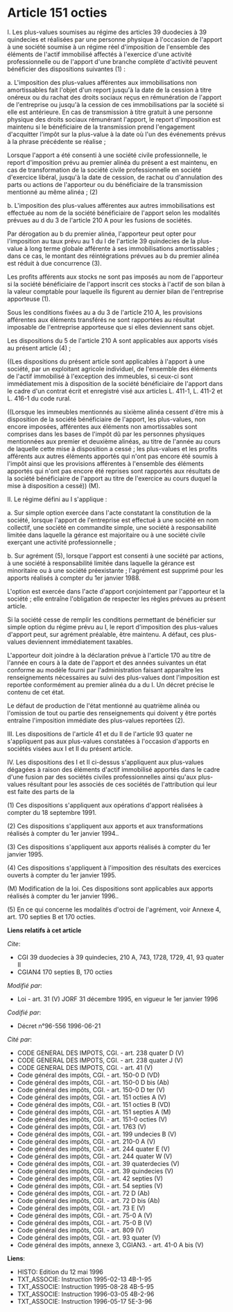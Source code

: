 # Article 151 octies

I. Les plus-values soumises au régime des articles 39 duodecies à 39 quindecies et réalisées par une personne physique à
l'occasion de l'apport à une société soumise à un régime réel d'imposition de l'ensemble des éléments de l'actif immobilisé
affectés à l'exercice d'une activité professionnelle ou de l'apport d'une branche complète d'activité peuvent bénéficier des
dispositions suivantes (1) :

a. L'imposition des plus-values afférentes aux immobilisations non amortissables fait l'objet d'un report jusqu'à la date de
la cession à titre onéreux ou du rachat des droits sociaux reçus en rémunération de l'apport de l'entreprise ou jusqu'à la
cession de ces immobilisations par la société si elle est antérieure. En cas de transmission à titre gratuit à une personne
physique des droits sociaux rémunérant l'apport, le report d'imposition est maintenu si le bénéficiaire de la transmission
prend l'engagement d'acquitter l'impôt sur la plus-value à la date où l'un des événements prévus à la phrase précédente se
réalise ;

Lorsque l'apport a été consenti à une société civile professionnelle, le report d'imposition prévu au premier alinéa du
présent a est maintenu, en cas de transformation de la société civile professionnelle en société d'exercice libéral, jusqu'à
la date de cession, de rachat ou d'annulation des parts ou actions de l'apporteur ou du bénéficiaire de la transmission
mentionné au même alinéa ; (2)

b. L'imposition des plus-values afférentes aux autres immobilisations est effectuée au nom de la société bénéficiaire de
l'apport selon les modalités prévues au d du 3 de l'article 210 A pour les fusions de sociétés.

Par dérogation au b du premier alinéa, l'apporteur peut opter pour l'imposition au taux prévu au 1 du I de l'article 39
quindecies de la plus-value à long terme globale afférente à ses immobilisations amortissables ; dans ce cas, le montant des
réintégrations prévues au b du premier alinéa est réduit à due concurrence (3).

Les profits afférents aux stocks ne sont pas imposés au nom de l'apporteur si la société bénéficiaire de l'apport inscrit ces
stocks à l'actif de son bilan à la valeur comptable pour laquelle ils figurent au dernier bilan de l'entreprise apporteuse
(1).

Sous les conditions fixées au a du 3 de l'article 210 A, les provisions afférentes aux éléments transférés ne sont rapportées
au résultat imposable de l'entreprise apporteuse que si elles deviennent sans objet.

Les dispositions du 5 de l'article 210 A sont applicables aux apports visés au présent article (4) ;

((Les dispositions du présent article sont applicables à l'apport à une société, par un exploitant agricole individuel, de
l'ensemble des éléments de l'actif immobilisé à l'exception des immeubles, si ceux-ci sont immédiatement mis à disposition de
la société bénéficiaire de l'apport dans le cadre d'un contrat écrit et enregistré visé aux articles L. 411-1, L. 411-2 et L.
416-1 du code rural.

((Lorsque les immeubles mentionnés au sixième alinéa cessent d'être mis à disposition de la société bénéficiaire de l'apport,
les plus-values, non encore imposées, afférentes aux éléments non amortissables sont comprises dans les bases de l'impôt dû
par les personnes physiques mentionnées aux premier et deuxième alinéas, au titre de l'année au cours de laquelle cette mise
à disposition a cessé ; les plus-values et les profits afférents aux autres éléments apportés qui n'ont pas encore été soumis
à l'impôt ainsi que les provisions afférentes à l'ensemble des éléments apportés qui n'ont pas encore été reprises sont
rapportés aux résultats de la société bénéficiaire de l'apport au titre de l'exercice au cours duquel la mise à disposition a
cessé)) (M). 

II. Le régime défini au I s'applique :

a. Sur simple option exercée dans l'acte constatant la constitution de la société, lorsque l'apport de l'entreprise est
effectué à une société en nom collectif, une société en commandite simple, une société à responsabilité limitée dans laquelle
la gérance est majoritaire ou à une société civile exerçant une activité professionnelle ;

b. Sur agrément (5), lorsque l'apport est consenti à une société par actions, à une société à responsabilité limitée dans
laquelle la gérance est minoritaire ou à une société préexistante ; l'agrément est supprimé pour les apports réalisés à
compter du 1er janvier 1988.

L'option est exercée dans l'acte d'apport conjointement par l'apporteur et la société ; elle entraîne l'obligation de
respecter les règles prévues au présent article.

Si la société cesse de remplir les conditions permettant de bénéficier sur simple option du régime prévu au I, le report
d'imposition des plus-values d'apport peut, sur agrément préalable, être maintenu. A défaut, ces plus-values deviennent
immédiatement taxables.

L'apporteur doit joindre à la déclaration prévue à l'article 170 au titre de l'année en cours à la date de l'apport et des
années suivantes un état conforme au modèle fourni par l'administration faisant apparaître les renseignements nécessaires au
suivi des plus-values dont l'imposition est reportée conformément au premier alinéa du a du I. Un décret précise le contenu
de cet état.

Le défaut de production de l'état mentionné au quatrième alinéa ou l'omission de tout ou partie des renseignements qui
doivent y être portés entraîne l'imposition immédiate des plus-values reportées (2).

III. Les dispositions de l'article 41 et du II de l'article 93 quater ne s'appliquent pas aux plus-values constatées à
l'occasion d'apports en sociétés visées aux I et II du présent article.

IV. Les dispositions des I et II ci-dessus s'appliquent aux plus-values dégagées à raison des éléments d'actif immobilisé
apportés dans le cadre d'une fusion par des sociétés civiles professionnelles ainsi qu'aux plus-values résultant pour les
associés de ces sociétés de l'attribution qui leur est faite des parts de la

(1) Ces dispositions s'appliquent aux opérations d'apport réalisées à compter du 18 septembre 1991.

(2) Ces dispositions s'appliquent aux apports et aux transformations réalisés à compter du 1er janvier 1994..

(3) Ces dispositions s'appliquent aux apports réalisés à compter du 1er janvier 1995.

(4) Ces dispositions s'appliquent à l'imposition des résultats des exercices ouverts à compter du 1er janvier 1995.

(M) Modification de la loi. Ces dispositions sont applicables aux apports réalisés à compter du 1er janvier 1996..

(5) En ce qui concerne les modalités d'octroi de l'agrément, voir Annexe 4, art. 170 septies B et 170 octies.

**Liens relatifs à cet article**

_Cite_:

  - CGI 39 duodecies à 39 quindecies, 210 A, 743, 1728, 1729, 41, 93 quater II
  - CGIAN4 170 septies B, 170 octies

_Modifié par_:

  - Loi - art. 31 (V) JORF 31 décembre 1995, en vigueur le 1er janvier 1996

_Codifié par_:

  - Décret n°96-556 1996-06-21

_Cité par_:

  - CODE GENERAL DES IMPOTS, CGI. - art. 238 quater D (V)
  - CODE GENERAL DES IMPOTS, CGI. - art. 238 quater J (V)
  - CODE GENERAL DES IMPOTS, CGI. - art. 41 (V)
  - Code général des impôts, CGI. - art. 150-0 D (VD)
  - Code général des impôts, CGI. - art. 150-0 D bis (Ab)
  - Code général des impôts, CGI. - art. 150-0 D ter (V)
  - Code général des impôts, CGI. - art. 151 octies A (V)
  - Code général des impôts, CGI. - art. 151 octies B (VD)
  - Code général des impôts, CGI. - art. 151 septies A (M)
  - Code général des impôts, CGI. - art. 151-0 octies (V)
  - Code général des impôts, CGI. - art. 1763 (V)
  - Code général des impôts, CGI. - art. 199 undecies B (V)
  - Code général des impôts, CGI. - art. 210-0 A (V)
  - Code général des impôts, CGI. - art. 244 quater E (V)
  - Code général des impôts, CGI. - art. 244 quater W (V)
  - Code général des impôts, CGI. - art. 39 quaterdecies (V)
  - Code général des impôts, CGI. - art. 39 quindecies (V)
  - Code général des impôts, CGI. - art. 42 septies (V)
  - Code général des impôts, CGI. - art. 54 septies (V)
  - Code général des impôts, CGI. - art. 72 D (Ab)
  - Code général des impôts, CGI. - art. 72 D bis (Ab)
  - Code général des impôts, CGI. - art. 73 E (V)
  - Code général des impôts, CGI. - art. 75-0 A (V)
  - Code général des impôts, CGI. - art. 75-0 B (V)
  - Code général des impôts, CGI. - art. 809 (V)
  - Code général des impôts, CGI. - art. 93 quater (V)
  - Code général des impôts, annexe 3, CGIAN3. - art. 41-0 A bis (V)

**Liens**:

  - HISTO: Edition du 12 mai 1996
  - TXT_ASSOCIE: Instruction 1995-02-13 4B-1-95
  - TXT_ASSOCIE: Instruction 1995-08-28 4B-5-95
  - TXT_ASSOCIE: Instruction 1996-03-05 4B-2-96
  - TXT_ASSOCIE: Instruction 1996-05-17 5E-3-96
